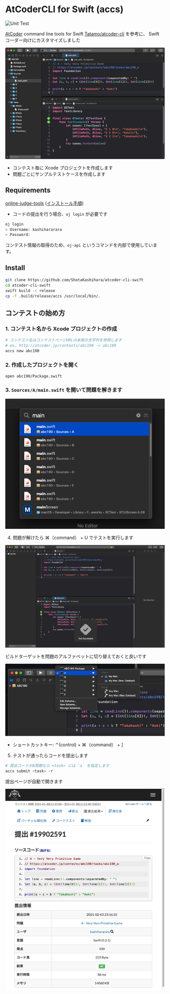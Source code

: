 # AtCoderCLI for Swift (accs)
![Unit Test](https://github.com/ShotaKashihara/atcoder-cli-swift/workflows/Unit%20Test/badge.svg)

[AtCoder](https://atcoder.jp/?lang=ja) command line tools for Swift
[Tatamo/atcoder-cli](https://github.com/Tatamo/atcoder-cli) を参考に、 Swift コーダー向けにカスタマイズしました

<img src="misc/top.png">

- コンテスト毎に Xcode プロジェクトを作成します
- 問題ごとにサンプルテストケースを作成します

## Requirements

[online-judge-tools](https://github.com/online-judge-tools/oj) ([インストール手順](https://github.com/online-judge-tools/oj#how-to-install))

- コードの提出を行う場合、`oj login` が必要です

```bash
oj login
> Username: kashihararara
> Password:
```

コンテスト情報の取得のため、`oj-api` というコマンドを内部で使用しています。

## Install

```bash
git clone https://github.com/ShotaKashihara/atcoder-cli-swift
cd atcoder-cli-swift
swift build -c release
cp -f .build/release/accs /usr/local/bin/.
```

## コンテストの始め方

### 1. コンテスト名から Xcode プロジェクトの作成

```bash
# コンテスト名はコンテストページURLの末尾の文字列を参照します
# ex. http://atcoder.jp/contests/abc190 -> abc190
accs new abc190
```

### 2. 作成したプロジェクトを開く

```
open abc190/Package.swift
```

### 3. `Sources/A/main.swift` を開いて問題を解きます

<img src="misc/open_first_task.png">

4. 問題が解けたら ⌘（command） + U でテストを実行します

<img src="misc/test_done.png">


ビルドターゲットを問題のアルファベットに切り替えておくと良いです

<img src="misc/select_target.png">

- ショートカットキー: ⌃(control) + ⌘（command） + ]

5. テストが通ったらコードを提出します

```bash
# 提出コードがA問題なら <task> には `a` を指定します
accs submit <task> -r
```

提出ページが自動で開きます

<img src="misc/submit_page.png">

